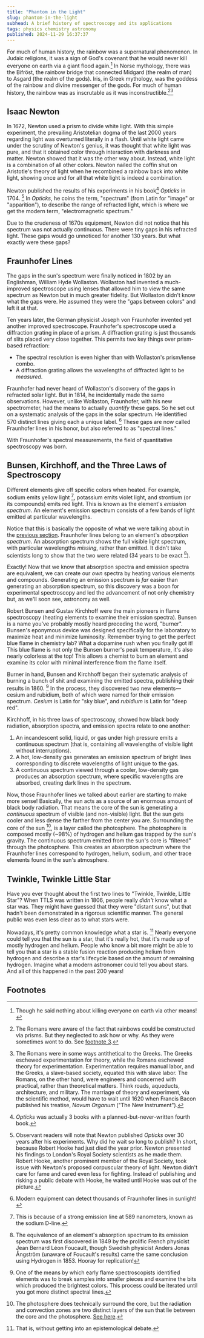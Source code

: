 ```yaml
---
title: "Phantom in the Light"
slug: phantom-in-the-light
subhead: A brief history of spectroscopy and its applications
tags: physics chemistry astronomy
published: 2024-11-29 16:37:37
---
```


<x-blockquote
    text="I have set my rainbow in the clouds, and it will be the sign of the covenant between me and the earth."
    caption="Genesis 9:13"/>

For much of human history, the rainbow was a supernatural phenomenon. In Judaic religions, it was a sign of God's covenant that he would never kill everyone on earth via a giant flood again.[^1] In Norse mythology, there was the Bifröst, the rainbow bridge that connected Midgard (the realm of man) to Asgard (the realm of the gods). Iris, in Greek mythology, was the goddess of the rainbow and divine messenger of the gods. For much of human history, the rainbow was as inscrutable as it was inconstructible.[^2][^3]

<x-img
    src="../assets/img/Joseph_Anton_Koch_006.jpg"
    alt="Noah sacrificing a goat to thank God for not killing him and his family. God's rainbow, indicating that he would never kill everything on earth via a giant flood again, looms in the background."
    width="200"
    title="God's Rainbow and Noah's Sacrifice"
    caption="Noah killing a goat to thank God for promising to not kill everything on earth via a giant flood again"/>

## Isaac Newton

In 1672, Newton used a prism to divide white light. With this simple experiment, the prevailing Aristotelian dogma of the last 2000 years regarding light was overturned literally in a flash. Until white light came under the scrutiny of Newton's genius, it was thought that white light was pure, and that it obtained color through interaction with darkness and matter. Newton showed that it was the other way about. Instead, white light is a combination of all other colors. Newton nailed the coffin shut on Aristotle's theory of light when he recombined a rainbow back into white light, showing once and for all that white light is indeed a combination.

Newton published the results of his experiments in his book[^4] _Opticks_ in 1704. [^5] In _Opticks_, he coins the term, "spectrum" (from Latin for "image" or "apparition"), to describe the range of refracted light, which is where we get the modern term, "electromagnetic spectrum."

Due to the crudeness of 1670s equipment, Newton did not notice that his spectrum was not actually continuous. There were tiny gaps in his refracted light. These gaps would go unnoticed for another 130 years. But what exactly were these gaps?

## Fraunhofer Lines

The gaps in the sun's spectrum were finally noticed in 1802 by an Englishman, William Hyde Wollaston. Wollaston had invented a much-improved spectroscope using lenses that allowed him to view the same spectrum as Newton but in much greater fidelity. But Wollaston didn't know what the gaps were. He assumed they were the "gaps between colors" and left it at that.

Ten years later, the German physicist Joseph von Fraunhofer invented yet another improved spectroscope. Fraunhofer's spectroscope used a diffraction grating in place of a prism. A diffraction grating is just thousands of slits placed very close together. This permits two key things over prism-based refraction:

- The spectral resolution is even higher than with Wollaston's prism/lense combo.
- A diffraction grating allows the wavelengths of diffracted light to be *measured*.

<x-shin
    text="Notice the term &quot;diffracted&quot;, not &quot;refracted.&quot; Refracted light is light that is bent due to a change in speed when going from one medium to another such as a prism.<br><br>Diffracted light, on the other hande, is light that has been &quot;spread out&quot; by going through tiny slits (such as in a diffraction grating) or around obstacles. When adjacent light rays are diffracted and sufficiently close together, they form an interference pattern." />

<x-sho
    text="I thought the speed of light was constant?"/>

<x-shin
    text="The speed of light is constant in a *vacuum*. However, through all other media (air, water, glass, etc.) light gradually slows down based on the medium's *refractive index*. [^6] So light can and does change speed when going from one medium to another. Moreover, it's precisely this change in speed that produces rainbows."/>

<x-sho
    text="How does a change in speed produce rainbows?"/>

<x-shin
    text="Via a phenomenon called *dispersion*. A medium's refractive index actually varies based on *wavelength*. Shorter wavelengths (e.g., blue light) are slowed more than longer wavelengths (e.g., red light). [^7][^8] The degree to which light bends (i.e., refracts) [^9] is based on its speed which is based on its refractive index which is based on its wavelength."/>

<x-img
    src="../assets/img/refraction-diffraction.png"
    alt="A diffraction grating works by passing light through a series of tiny slits, rather than bending a single beam of light as a prism does via refraction. A diffraction grating provides two important improvements over prism-based diffraction—increased resolution and the ability to measure the wavelengths of the refracted light. This is a visual demonstration of these improvements."
    width="200"
    title="Diffraction via Diffraction Grating vs Refraction via Prism"
    :caption="'1: Diffraction via diffraction grating. 2: Refraction via prism. <a href=\'https://en.wikipedia.org/wiki/Diffraction_grating#/media/File:Comparison_refraction_diffraction_spectra.svg\'>Source</a>.'"/>

Fraunhofer had never heard of Wollaston's discovery of the gaps in refracted solar light.  But in 1814, he incidentally made the same observations. However, unlike Wollaston, Fraunhofer, with his new spectrometer, had the means to actually _quantify_ these gaps. So he set out on a systematic analysis of the gaps in the solar spectrum. He identified 570 distinct lines giving each a unique label. [^10] These gaps are now called Fraunhofer lines in his honor, but also referred to as "spectral lines."

<x-sho
    text="Fraunhofer's spectro*scope* was really the first spectro*meter*. Though &quot;spectroscope&quot; and &quot;spectrometer&quot; are often used interchangeably, *meter* in Latin implies measurement, which is exactly what Fraunhofer's spectrometer allowed for!" />

With Fraunhofer's spectral measurements, the field of quantitative spectroscopy was born.

<x-img
    src="../assets/img/Fraunhofer_lines.svg"
    alt="Range of visible light with various, seemingly randomly dispersed dark lines indicating Fraunhofer lines"
    width="200"
    title="Fraunhofer Lines in Solar Spectrum"
    caption="Fraunhofer lines in solar spectrum"/>

## Bunsen, Kirchhoff, and the Three Laws of Spectroscopy

Different elements give off specific colors when heated. For example, sodium emits yellow light [^sodium], potassium emits violet light, and strontium (or its compounds) emits red light. This is known as the element's _emission spectrum_. An element's emission spectrum consists of a few bands of light emitted at particular wavelengths.

<x-shin
    text="This is actually how fireworks are produced.  That is, burning different elements to produce a variety of fantastic colors based on their emission spectra."/>

Notice that this is basically the opposite of what we were talking about in the [previous section](#fraunhofer-lines).  Fraunhofer lines belong to an element's *absorption spectrum*.  An absorption spectrum shows the full visible light spectrum, with particular wavelengths _missing_, rather than emitted.  It didn't take scientists long to show that the two were related (34 years to be exact [^focault]).

<x-sho
    text="Okay, so now we know that both absorption spectra and emission spectra can be used to uniquely identify elements!"/>

Exactly! Now that we know that absorption spectra and emission spectra are equivalent, we can create our _own_ spectra by heating various elements and compounds. Generating an emission spectrum is _far_ easier than generating an absorption spectrum, so this discovery was a boon for experimental spectroscopy and led the advancement of not only chemistry but, as we'll soon see, astronomy as well.

Robert Bunsen and Gustav Kirchhoff were the main pioneers in flame spectroscopy (heating elements to examine their emission spectra).  Bunsen is a name you've probably mostly heard preceding the word, "burner".  Bunsen's eponymous device was designed specifically for the laboratory to maximize heat and minimize luminosity.  Remember trying to get the perfect blue flame in chemistry lab?  What a dopamine rush when you finally got it!  This blue flame is not only the Bunsen burner's peak temperature, it's also nearly colorless at the top!  This allows a chemist to burn an element and examine its color with minimal interference from the flame itself.

Burner in hand, Bunsen and Kirchhoff began their systematic analysis of burning a bunch of shit and examining the emitted spectra, publishing their results in 1860. [^identify]  In the process, they discovered two new elements—cesium and rubidium, both of which were named for their emission spectrum.  _Cesium_ is Latin for "sky blue", and _rubidium_ is Latin for "deep red".

Kirchhoff, in his three laws of spectroscopy, showed how black body radiation, absorption spectra, and emission spectra relate to one another:

1. An incandescent solid, liquid, or gas under high pressure emits a continuous spectrum (that is, containing all wavelengths of visible light without interruptions).
2. A hot, low-density gas generates an emission spectrum of bright lines corresponding to discrete wavelengths of light unique to the gas.
3. A continuous spectrum viewed through a cooler, low-density gas produces an absorption spectrum, where specific wavelengths are absorbed, creating dark lines in the spectrum.


<x-img
   src="../assets/img/three-laws-of-spectroscopy.phg"
   alt="Visual depiction of the three laws of spectroscopy.  There are three graphs.  The first shows a continuous spectrum.  The second shows a mostly empty spectrum with a few lines.  The third shows a mostly full spectrum with a few lines missing."
   width="200"
   title="Kirchhoff's Three Laws of Spectroscopy"
   caption="Visual depiction of Kirchhoff's three laws of spectroscopy"/>

Now, those Fraunhofer lines we talked about earlier are starting to make more sense!  Basically, the sun acts as a source of an enormous amount of black body radiation.  That means the core of the sun is generating a _continuous_ spectrum of visible (and non-visible) light.  But the sun gets cooler and less dense the farther from the center you are.  Surrounding the core of the sun [^sun-layers], is a layer called the photosphere.  The photosphere is composed mostly (~98%) of hydrogen and helium gas trapped by the sun's gravity.  The continuous spectrum emitted from the sun's core is "filtered" through the photosphere.  This creates an absorption spectrum where the Fraunhofer lines correspond to hydrogen, helium, sodium, and other trace elements found in the sun's atmosphere.

<x-shin
    text="Fun fact:  Helium was the first element whose extraterrestrial discovery preceded its terrestrial discovery. In 1868, French astronomer Pierre Janssen and English astronomer Norman Lockyer independently observed a mysterious yellow spectral line in sunlight during a solar eclipse. This line didn't match any known elements, leading Lockyer to propose the existence of a new element, which he named &quot;helium&quot; after the Greek word for the Sun, _helios_.  It wasn’t until 1895 that helium was isolated on Earth by William Ramsay."/>

## Twinkle, Twinkle Little Star

<x-blockquote
    text="Twinkle, twinkle, little star,<br>How I wonder what you are!"
    caption="From Jane Taylor's poem, &quot;The Star&quot; published in <em>Rhymes for the Nursery</em> in 1806"/>

Have you ever thought about the first two lines to "Twinkle, Twinkle, Little Star"?  When TTLS was written in 1806, people really _didn't_ know what a star was.  They might have guessed that they were "distant suns", but that hadn't been demonstrated in a rigorous scientific manner.  The general public was even less clear as to what stars were.

Nowadays, it's pretty common knowledge what a star is. [^epistemology] Nearly everyone could tell you that the sun is a star, that it's really hot, that it's made up of mostly hydrogen and helium.  People who know a bit more might be able to tell you that a star is a stable fusion reaction producing helium from hydrogen and describe a star's lifecycle based on the amount of remaining hydrogen.  Imagine what a modern astronomer could tell you about stars. And all of this happened in the past 200 years!



## Footnotes

[^1]: Though he said nothing about killing everyone on earth via other means!

[^2]: The Romans were aware of the fact that rainbows could be constructed via prisms. But they neglected to ask how or why. As they were sometimes wont to do. See [footnote 3](#fn:3).

[^3]: The Romans were in some ways antithetical to the Greeks. The Greeks eschewed experimentation for theory, while the Romans eschewed theory for experimentation. Experimentation requires manual labor, and the Greeks, a slave-based society, equated this with slave labor. The Romans, on the other hand, were engineers and concerned with practical, rather than theoretical matters. Think roads, aqueducts, architecture, and military. The marriage of theory and experiment, via the scientific method, would have to wait until 1620 when Francis Bacon published his treatise, _Novum Organum_ ("The New Instrument").

[^4]: _Opticks_ was actually 3 books with a planned-but-never-written fourth book.

[^5]: Observant readers will note that Newton published _Opticks_ over 30 years after his experiments. Why did he wait so long to publish? In short, because Robert Hooke had just died the year prior. Newton presented his findings to London's Royal Society scientists as he made them. Robert Hooke, another prominent member of the Royal Society, took issue with Newton's proposed corpuscular theory of light. Newton didn't care for fame and cared even less for fighting. Instead of publishing and risking a public debate with Hooke, he waited until Hooke was out of the picture.

[^6]: \\(v = \frac{c}{n}\\), where \\(v\\) is the speed of light in the medium, \\(c\\) is the speed of light in a vacuum, and \\(n\\) is the refractive index of the material.

[^7]: Shorter wavelengths refract more than longer wavelengths. As light travels through a medium, its electromagnetic field interacts with the electrons of the medium’s atoms, and the shorter the wavelength the stronger oscillations in the medium’s electrons, leading to greater changes in speed and direction. See [footnote 8](#fn:8).

[^8]: This is the same process that is involved in ionizing and non-ionizing radiation. The energy, \\(E\\), in electromagnetic radiation (EMR) is inversely proportional to wavelength, \\( \lambda \\). Here's the equation: \\(E = h f = \frac{hc}{\lambda}\\), where \\(h\\) is Planck's constant and \\(c\\) is the speed of light in a vacuum. EMR with a sufficiently short wavelength, has enough energy to completely remove electrons from atoms (i.e., *ionize* them).

[^9]: The degree of bending is governed by Snell's Law:  \\( n_1 \sin(\theta_1) = n_2 \sin(\theta_2) \\), where \\( n_1 \\) and \\( n_2 \\) are the refractive indices of the two media, and \\( \theta_1 \\) and \\( \theta_2 \\) are the angles of incidence and refraction, respectively.

[^10]: Modern equipment can detect thousands of Fraunhofer lines in sunlight!

[^sodium]: This is because of a strong emission line at 589 nanometers, known as the sodium D-line.

[^focault]: The equivalence of an element's absorption spectrum to its emission spectrum was first discovered in 1849 by the prolific French physicist Jean Bernard Léon Foucault, though Swedish physicist Anders Jonas Ångström (unaware of Foucault's results) came the same conclusion using Hydrogen in 1853. Hooray for replication!

[^sun-layers]: The photosphere does technically surround the core, but the radiation and convection zones are two distinct layers of the sun that lie between the core and the photosphere.  [See here](https://en.wikipedia.org/wiki/Photosphere).

[^identify]: One of the means by which early flame spectroscopists identified elements was to break samples into smaller pieces and examine the bits which produced the brightest colors.  This process could be iterated until you got more distinct spectral lines.

[^epistemology]: That is, without getting into an epistemological debate.

<script>
        MathJax = {
            tex: {
                inlineMath: [['$', '$'], ['\\(', '\\)']]
            },
            svg: {
                fontCache: 'global'
            }
        };
</script>
<script id="MathJax-script" async src="https://cdn.jsdelivr.net/npm/mathjax@3/es5/tex-mml-chtml.js"></script>